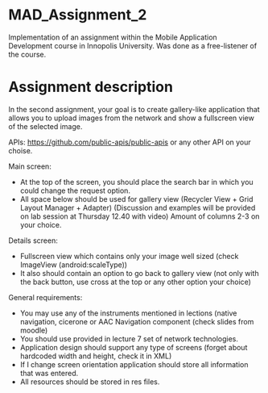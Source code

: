 # MAD_Assignment_2

Implementation of an assignment within the Mobile Application Development course in Innopolis University. Was done as a free-listener of the course.

# Assignment description

In the second assignment, your goal is to create gallery-like application that allows you to upload images from the network and show a fullscreen view of the selected image.

APIs: https://github.com/public-apis/public-apis or any other API on your choise.

Main screen:

- At the top of the screen, you should place the search bar in which you could change the request option.
- All space below should be used for gallery view (Recycler View + Grid Layout Manager + Adapter) (Discussion and examples will be provided on lab session at Thursday 12.40 with video)
Amount of columns 2-3 on your choice.

Details screen:

- Fullscreen view which contains only your image well sized (check ImageView (android:scaleType))
- It also should contain an option to go back to gallery view (not only with the back button, use cross at the top or any other option your choice)

General requirements:

- You may use any of the instruments mentioned in lections (native navigation, cicerone or AAC Navigation component (check slides from moodle)
- You should use provided in lecture 7 set of network technologies.
- Application design should support any type of screens (forget about hardcoded width and height, check it in XML) 
- If I change screen orientation application should store all information that was entered.
- All resources should be stored in res files.
